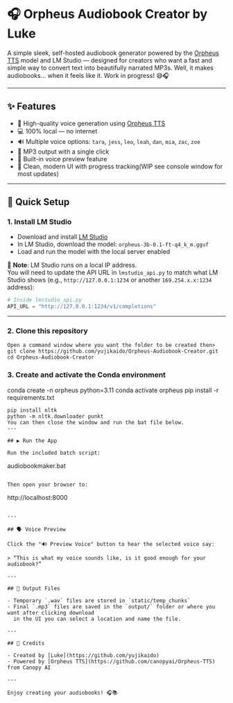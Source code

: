 
# 🎧 Orpheus Audiobook Creator by Luke

A simple sleek, self-hosted audiobook generator powered by the [Orpheus TTS](https://github.com/canopyai/Orpheus-TTS) model and LM Studio — designed for creators who want a fast and simple way to convert text into beautifully narrated MP3s. 
Well, it makes audiobooks... when it feels like it. Work in progress! 😅🎧

---

## ✨ Features

- 🎤 High-quality voice generation using [Orpheus TTS](https://github.com/canopyai/Orpheus-TTS)
- 💻 100% local — no internet 
- 🔊 Multiple voice options: `tara`, `jess`, `leo`, `leah`, `dan`, `mia`, `zac`, `zoe`
- 🎵 MP3 output with a single click
- 🧠 Built-in voice preview feature
- 🧰 Clean, modern UI with progress tracking(WIP see console window for most updates)

---

## 🚀 Quick Setup

### 1. Install LM Studio

- Download and install [LM Studio](https://lmstudio.ai/)
- In LM Studio, download the model: `orpheus-3b-0.1-ft-q4_k_m.gguf`
- Load and run the model with the local server enabled

📌 **Note**: LM Studio runs on a local IP address.  
You will need to update the API URL in `lmstudio_api.py` to match what LM Studio shows (e.g., `http://127.0.0.1:1234` or another `169.254.x.x:1234` address):

```python
# Inside lmstudio_api.py
API_URL = "http://127.0.0.1:1234/v1/completions"
```

---

### 2. Clone this repository

```
Open a command window where you want the folder to be created then>
git clone https://github.com/yujikaido/Orpheus-Audiobook-Creator.git
cd Orpheus-Audiobook-Creator
```

### 3. Create and activate the Conda environment

conda create -n orpheus python=3.11
conda activate orpheus
pip install -r requirements.txt
```
pip install nltk
python -m nltk.downloader punkt
You can then close the window and run the bat file below.
---

## ▶️ Run the App

Run the included batch script:

```
audiobookmaker.bat
```

Then open your browser to:

```
http://localhost:8000
```

---

## 🗣️ Voice Preview

Click the "🔊 Preview Voice" button to hear the selected voice say:

> “This is what my voice sounds like, is it good enough for your audiobook?”

---

## 📁 Output Files

- Temporary `.wav` files are stored in `static/temp_chunks`
- Final `.mp3` files are saved in the `output/` folder or where you want after clicking download
  in the UI you can select a location and name the file.

---

## 🙌 Credits

- Created by [Luke](https://github.com/yujikaido)
- Powered by [Orpheus TTS](https://github.com/canopyai/Orpheus-TTS) from Canopy AI

---

Enjoy creating your audiobooks! 🎧📚
